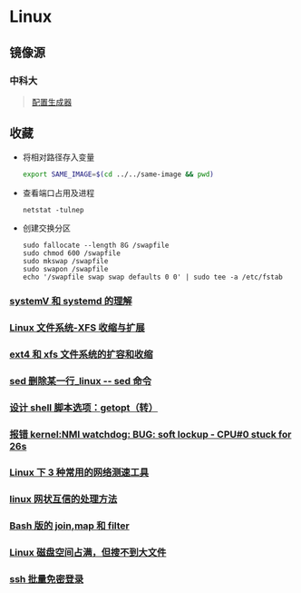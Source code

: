 # Linux

## 镜像源

### 中科大

> [配置生成器](https://mirrors.ustc.edu.cn/repogen/)

## 收藏

-   将相对路径存入变量

    ```bash
    export SAME_IMAGE=$(cd ../../same-image && pwd)
    ```

-   查看端口占用及进程

    ```shell
    netstat -tulnep
    ```

-   创建交换分区

    ```shell
    sudo fallocate --length 8G /swapfile
    sudo chmod 600 /swapfile
    sudo mkswap /swapfile
    sudo swapon /swapfile
    echo '/swapfile swap swap defaults 0 0' | sudo tee -a /etc/fstab
    ```

### [systemV 和 systemd 的理解](https://blog.csdn.net/chengziwang/article/details/112434240)

### [Linux 文件系统-XFS 收缩与扩展](https://blog.csdn.net/baidu_39459954/article/details/89446794)

### [ext4 和 xfs 文件系统的扩容和收缩](https://www.cnblogs.com/hgzero/p/14193427.html)

### [sed 删除某一行\_linux -- sed 命令](https://blog.csdn.net/weixin_34711401/article/details/112290386)

### [设计 shell 脚本选项：getopt（转）](https://www.cnblogs.com/ajianbeyourself/p/12454161.html)

### [报错 kernel:NMI watchdog: BUG: soft lockup - CPU#0 stuck for 26s](https://blog.csdn.net/weixin_46399792/article/details/114371139)

### [Linux 下 3 种常用的网络测速工具](https://juejin.cn/post/6844904152108105742)

### [linux 网状互信的处理方法](https://www.wangt.cc/2020/12/linux网状互信的处理方法/)

### [Bash 版的 join,map 和 filter](https://blog.lujun9972.win/blog/2019/06/28/bash版的join,map和filter/)

### [Linux 磁盘空间占满，但搜不到大文件](https://blog.csdn.net/weixin_38746118/article/details/131312383)

### [ssh 批量免密登录](https://blog.csdn.net/m0_57808069/article/details/129725893)
